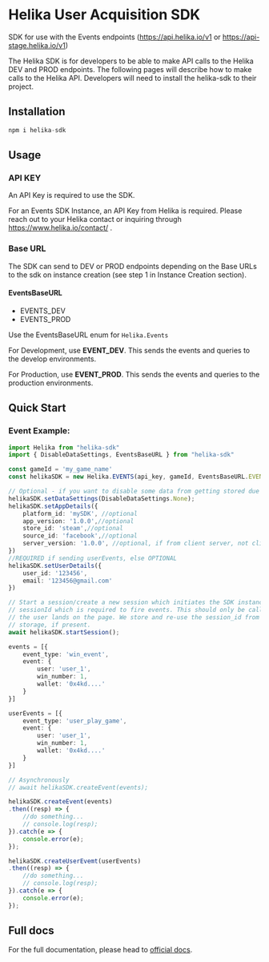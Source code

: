 # Helika User Acquisition SDK

SDK for use with the Events endpoints (https://api.helika.io/v1 or https://api-stage.helika.io/v1)

The Helika SDK is for developers to be able to make API calls to the Helika DEV and PROD endpoints.
The following pages will describe how to make calls to the Helika API. Developers will need to install the helika-sdk to their project.

## Installation


```ts
npm i helika-sdk
```


## Usage	

### API KEY

An API Key is required to use the SDK.

For an Events SDK Instance, an API Key from Helika is required. Please reach out to your Helika contact or inquiring through https://www.helika.io/contact/ .

### Base URL 

The SDK can send to DEV or PROD endpoints depending on the Base URLs to the sdk on instance creation (see step 1 in Instance Creation section). 

#### EventsBaseURL
- EVENTS_DEV
- EVENTS_PROD

Use the EventsBaseURL enum for `Helika.Events`

For Development, use **EVENT_DEV**. This sends the events and queries to the develop environments. 

For Production, use **EVENT_PROD**. This sends the events and queries to the production environments. 

## Quick Start

### Event Example:

```ts
import Helika from "helika-sdk"
import { DisableDataSettings, EventsBaseURL } from "helika-sdk"

const gameId = 'my_game_name'
const helikaSDK = new Helika.EVENTS(api_key, gameId, EventsBaseURL.EVENTS_DEV);

// Optional - if you want to disable some data from getting stored due to compliance
helikaSDK.setDataSettings(DisableDataSettings.None);
helikaSDK.setAppDetails({
    platform_id: 'mySDK', //optional
    app_version: '1.0.0',//optional
    store_id: 'steam',//optional
    source_id: 'facebook',//optional
    server_version: '1.0.0', //optional, if from client server, not client app
})
//REQUIRED if sending userEvents, else OPTIONAL
helikaSDK.setUserDetails({
	user_id: '123456',
	email: '123456@gmail.com'
})

// Start a session/create a new session which initiates the SDK instance with a
// sessionId which is required to fire events. This should only be called when 
// the user lands on the page. We store and re-use the session_id from the local
// storage, if present.
await helikaSDK.startSession();

events = [{
	event_type: 'win_event',
	event: {
		user: 'user_1',
		win_number: 1,
		wallet: '0x4kd....'
	}
}]

userEvents = [{
	event_type: 'user_play_game',
	event: {
		user: 'user_1',
		win_number: 1,
		wallet: '0x4kd....'
	}
}]

// Asynchronously
// await helikaSDK.createEvent(events);

helikaSDK.createEvent(events)
.then((resp) => {
	//do something...
	// console.log(resp);
}).catch(e => {
	console.error(e);
});

helikaSDK.createUserEvemt(userEvents)
.then((resp) => {
	//do something...
	// console.log(resp);
}).catch(e => {
	console.error(e);
});

```

## Full docs
For the full documentation, please head to [official docs](https://dash.readme.com/project/helika/v1.0/docs/web-sdk).